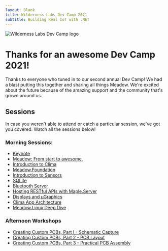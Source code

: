 ```yaml
---
layout: Blank
title: Wilderness Labs Dev Camp 2021
subtitle: Building Real IoT with .NET
---
```


![Wilderness Labs Dev Camp logo](/Common_Files/Wilderness_Labs_Dev_Camp.svg)

# Thanks for an awesome Dev Camp 2021!

Thanks to everyone who tuned in to our second annual Dev Camp! We had a blast putting this together and sharing all things Meadow. We're excited about the future because of the amazing support and the community that's grown around us. 

## Sessions

In case you weren't able to attend or catch a particular session, we've got you covered. Watch all the sessions below!

### Morning Sessions:

* [Keynote](https://www.youtube.com/watch?v=QZU97bphixs)
* [Meadow: From start to awesome.](https://www.youtube.com/watch?v=ZT55lCM5L18)
* [Introduction to Clima](https://www.youtube.com/watch?v=cEb6UXrt-nA)
* [Meadow.Foundation](https://www.youtube.com/watch?v=6Hho4VAdV04)
* [Introduction to Sensors](https://www.youtube.com/watch?v=ukgOWCP-Nho)
* [SQLite](https://www.youtube.com/watch?v=N2qGq4du__M)
* [Bluetooth Server](https://www.youtube.com/watch?v=IeqdUtv1Zws)
* [Hosting RESTful APIs with Maple.Server](https://www.youtube.com/watch?v=XI4S6ts5h4g)
* [Displays and µGraphics](https://www.youtube.com/watch?v=lY2C48BBGJI)
* [Clima App Architecture](https://www.youtube.com/watch?v=hg95RovmBKE)
* [Meadow.Linux Deep Dive](https://www.youtube.com/watch?v=zxTWs9fXGNQ)

### Afternoon Workshops

* [Creating Custom PCBs, Part I - Schematic Capture](https://www.youtube.com/watch?v=7G_xel6gnMs)
* [Creating Custom PCBs, Part 2 - PCB Layout](https://www.youtube.com/watch?v=apVZykbD8no)
* [Creating Custom PCBs, Part 3 - Practical PCB Assembly](https://www.youtube.com/watch?v=6sRQgr-drBA)
